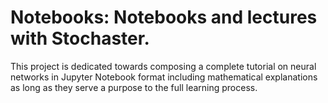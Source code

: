 # Notebooks: Notebooks and lectures with Stochaster.
This project is dedicated towards composing a complete tutorial on neural networks in Jupyter Notebook format including mathematical explanations as long as they serve a purpose to the full learning process.
